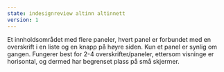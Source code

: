 ```yaml
---
state: indesignreview altinn altinnett
version: 1
---
```

Et innholdsområdet med flere paneler, hvert panel er forbundet med en overskrift i en liste og en knapp på høyre siden. Kun et panel er synlig om gangen. Fungerer best for 2-4 overskrifter/paneler, ettersom visninge er horisontal, og dermed har begrenset plass på små skjermer.
